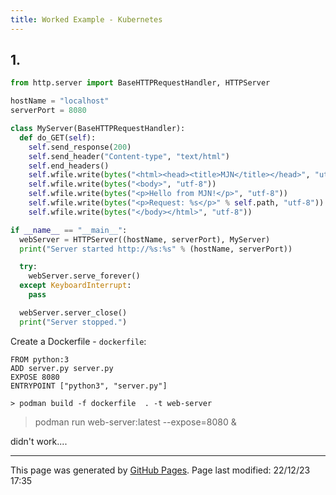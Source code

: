 ```yaml
---
title: Worked Example - Kubernetes
---
```


## 1. 

```python
from http.server import BaseHTTPRequestHandler, HTTPServer

hostName = "localhost"
serverPort = 8080

class MyServer(BaseHTTPRequestHandler):
  def do_GET(self):
    self.send_response(200)
    self.send_header("Content-type", "text/html")
    self.end_headers()
    self.wfile.write(bytes("<html><head><title>MJN</title></head>", "utf-8"))
    self.wfile.write(bytes("<body>", "utf-8"))
    self.wfile.write(bytes("<p>Hello from MJN!</p>", "utf-8"))
    self.wfile.write(bytes("<p>Request: %s</p>" % self.path, "utf-8"))
    self.wfile.write(bytes("</body></html>", "utf-8"))

if __name__ == "__main__":
  webServer = HTTPServer((hostName, serverPort), MyServer)
  print("Server started http://%s:%s" % (hostName, serverPort))

  try:
    webServer.serve_forever()
  except KeyboardInterrupt:
    pass

  webServer.server_close()
  print("Server stopped.")
```

Create a Dockerfile - `dockerfile`:
```
FROM python:3
ADD server.py server.py
EXPOSE 8080
ENTRYPOINT ["python3", "server.py"]
```

```
> podman build -f dockerfile  . -t web-server
```

> podman run web-server:latest --expose=8080 &

didn't work....


<hr>
<p class="pagedate">This page was generated by <a href=".">GitHub Pages</a>.  Page last modified: 22/12/23 17:35</p>
